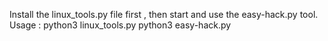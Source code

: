 Install the linux_tools.py file first , then start and use the easy-hack.py tool.
Usage : python3 linux_tools.py
        python3 easy-hack.py
